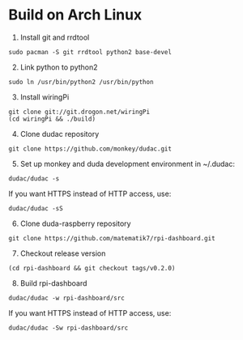 # Build on Arch Linux

1. Install git and rrdtool
```
sudo pacman -S git rrdtool python2 base-devel
```
2. Link python to python2
```
sudo ln /usr/bin/python2 /usr/bin/python
```
3. Install wiringPi
```
git clone git://git.drogon.net/wiringPi
(cd wiringPi && ./build)
```
4. Clone dudac repository
```
git clone https://github.com/monkey/dudac.git
```
5. Set up monkey and duda development environment in ~/.dudac:
```
dudac/dudac -s
```
If you want HTTPS instead of HTTP access, use:
```
dudac/dudac -sS
```
6. Clone duda-raspberry repository
```
git clone https://github.com/matematik7/rpi-dashboard.git
```
7. Checkout release version
```
(cd rpi-dashboard && git checkout tags/v0.2.0)
```
8. Build rpi-dashboard
```
dudac/dudac -w rpi-dashboard/src
```
If you want HTTPS instead of HTTP access, use:
```
dudac/dudac -Sw rpi-dashboard/src
```
